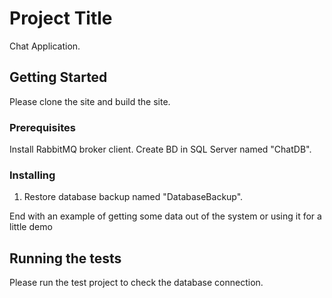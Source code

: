 # Project Title

Chat Application.

## Getting Started

Please clone the site and build the site.

### Prerequisites

Install RabbitMQ broker client.
Create BD in SQL Server named "ChatDB".

### Installing

1. Restore database backup named "DatabaseBackup".

End with an example of getting some data out of the system or using it for a little demo

## Running the tests

Please run the test project to check the database connection.
